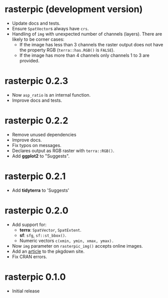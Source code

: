# rasterpic (development version)

-   Update docs and tests.
-   Ensure `SpatVector`s always have `crs`.
-   Handling of `img` with unexpected number of channels (layers). There are
    likely to be corner cases:
    -   If the image has less than 3 channels the raster output does not have
        the property RGB (`terra::has.RGB()` is `FALSE`).
    -   If the image has more than 4 channels only channels 1 to 3 are provided.

# rasterpic 0.2.3

-   Now `asp_ratio` is an internal function.
-   Improve docs and tests.

# rasterpic 0.2.2

-   Remove unused dependencies
-   Improve docs.
-   Fix typos on messages.
-   Declares output as RGB raster with `terra::RGB()`.
-   Add **ggplot2** to "Suggests".

# rasterpic 0.2.1

-   Add **tidyterra** to 'Suggests'

# rasterpic 0.2.0

-   Add support for:
    -   **terra**: `SpatVector`, `SpatExtent`.
    -   **sf**: `sfg`, `sf::st_bbox()`.
    -   Numeric vectors `c(xmin, ymin, xmax, ymax).`
-   Now `img` parameter on `rasterpic_img()` accepts online images.
-   Add an [article](https://dieghernan.github.io/rasterpic/articles/plots.html)
    to the pkgdown site.
-   Fix CRAN errors.

# rasterpic 0.1.0

-   Initial release
